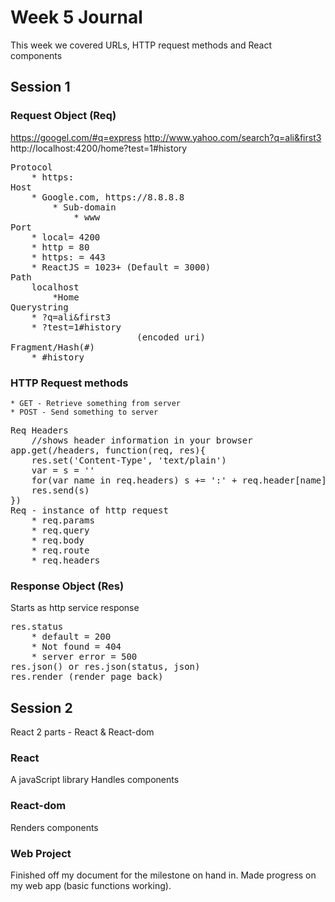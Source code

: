 # Week 5 Journal
This week we covered URLs, HTTP request methods and React components

## Session 1

### Request Object (Req)
https://googel.com/#q=express
http://www.yahoo.com/search?q=ali&first3
http://localhost:4200/home?test=1#history

<pre>Protocol
	* https:
Host 
	* Google.com, https://8.8.8.8
        * Sub-domain
            * www
Port 
    * local= 4200 
    * http = 80
    * https: = 443
    * ReactJS = 1023+ (Default = 3000)
Path
    localhost
        *Home
Querystring
    * ?q=ali&first3
    * ?test=1#history
                        (encoded uri)
Fragment/Hash(#)
    * #history
</pre>

### HTTP Request methods
    * GET - Retrieve something from server 
    * POST - Send something to server
<pre>
Req Headers
    //shows header information in your browser
app.get(/headers, function(req, res){
    res.set('Content-Type', 'text/plain')
    var = s = ''
    for(var name in req.headers) s += ':' + req.header[name]
    res.send(s)
})
Req - instance of http request
    * req.params
    * req.query
    * req.body
    * req.route
    * req.headers
</pre>
### Response Object (Res)
Starts as http service response
<pre>
res.status
    * default = 200
    * Not found = 404
    * server error = 500
res.json() or res.json(status, json)
res.render (render page back)
</pre>

## Session 2
React
2 parts - React & React-dom

### React
A javaScript library
Handles components

### React-dom
Renders components

### Web Project
Finished off my document for the milestone on hand in.
Made progress on my web app (basic functions working).